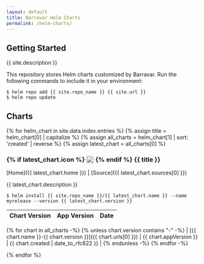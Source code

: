 ```yaml
---
layout: default
title: Barravar Helm Charts
permalink: /helm-charts/
---
```


## Getting Started

{{ site.description }}

This repository stores Helm charts customized by Barravar. Run the following commands to include it in your environment:

```console
$ helm repo add {{ site.repo_name }} {{ site.url }}
$ helm repo update
```

## Charts

{% for helm_chart in site.data.index.entries %}
{% assign title = helm_chart[0] | capitalize %}
{% assign all_charts = helm_chart[1] | sort: 'created' | reverse %}
{% assign latest_chart = all_charts[0] %}

<h3>
  {% if latest_chart.icon %}
  <img src="{{ latest_chart.icon }}" style="height:1.2em;vertical-align: text-top;" />
  {% endif %}
  {{ title }}
</h3>

[Home]({{ latest_chart.home }}) \| [Source]({{ latest_chart.sources[0] }})

{{ latest_chart.description }}

```console
$ helm install {{ site.repo_name }}/{{ latest_chart.name }} --name myrelease --version {{ latest_chart.version }}
```

| Chart Version | App Version | Date |
|---------------|-------------|------|
{% for chart in all_charts -%}
{% unless chart.version contains "-" -%}
| [{{ chart.name }}-{{ chart.version }}]({{ chart.urls[0] }}) | {{ chart.appVersion }} | {{ chart.created | date_to_rfc822 }} |
{% endunless -%}
{% endfor -%}

{% endfor %}
